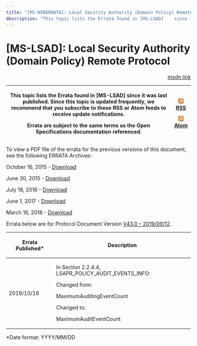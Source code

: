 ```yaml
---
title: "[MS-WINERRATA]: Local Security Authority (Domain Policy) Remote Protocol"
description: "This topic lists the Errata found in [MS-LSAD]    since it was last published. Since this topic is updated frequently, we    recommend that you"
---
```


# [MS-LSAD]: Local Security Authority (Domain Policy) Remote Protocol

<p align="right"><a href="https://msdn.microsoft.com/en-us/library/a8fad54f-b56a-4646-a99b-c58478ec3761">msdn link</a></p>
<p> </p>

<table>
 <thead>
  <tr>
   <th>
   <p>This topic lists the Errata found in [MS-LSAD]
   since it was last published. Since this topic is updated frequently, we
   recommend that you subscribe to these RSS or Atom feeds to receive update
   notifications.</p>
   <p>Errata are subject to the same terms as the
   Open Specifications documentation referenced.</p>
   </th>
   <th>
   <p><img id="Picture 8" src="ms-winerrata_files/image001.png"><a href="http://blogs.msdn.com/b/protocol_content_errata/rss.aspx">RSS</a> </p>
   <p><img id="Picture 9" src="ms-winerrata_files/image001.png"><a href="http://blogs.msdn.com/b/protocol_content_errata/atom.aspx">Atom</a> </p>
   <p> </p>
   </th>
  </tr>
 </thead>
</table>

<p>To view a PDF file of the errata for the previous versions
of this document, see the following ERRATA Archives:</p>

<p>October 16, 2015 - <a href="http://go.microsoft.com/fwlink/?LinkID=690377">Download</a></p>

<p>June 30, 2015 - <a href="http://go.microsoft.com/fwlink/?LinkId=617579">Download</a></p>

<p>July 18, 2016 - <a href="http://go.microsoft.com/fwlink/?LinkId=822549">Download</a></p>

<p>June 1, 2017 - <a href="https://winprotocoldoc.blob.core.windows.net/productionwindowsarchives/MS-WINERRATA/%5bMS-WINERRATA%5d-170601.pdf">Download</a><span> </span></p>

<p>March 16, 2018 - <a href="https://winprotocoldoc.blob.core.windows.net/productionwindowsarchives/MS-WINERRATA/%5bMS-WINERRATA%5d-180316.pdf">Download</a></p>

<p>Errata below are for Protocol Document Version <a href="https://docs.microsoft.com/en-us/openspecs/windows_protocols/ms-lsad/1b5471ef-4c33-4a91-b079-dfcbb82f05cc">V43.0
– 2019/09/12</a>.</p>

<table>
 <thead>
  <tr>
   <th>
   <p>Errata Published*</p>
   </th>
   <th>
   <p>Description</p>
   </th>
  </tr>
 </thead>
 <tr>
  <td>
  <p>2019/10/16</p>
  </td>
  <td>
  <p>In Section 2.2.4.4, LSAPR_POLICY_AUDIT_EVENTS_INFO:</p>
  <p> </p>
  <p>Changed from:</p>
  <p> </p>
  <p>MaximumAuditingEventCount</p>
  <p> </p>
  <p>Changed to:</p>
  <p> </p>
  <p>MaximumAuditEventCount</p>
  </td>
 </tr>
</table>

<p>*Date format: YYYY/MM/DD</p>


                